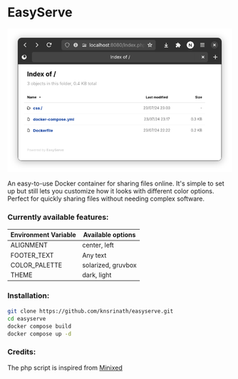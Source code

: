 # EasyServe

![EasyServe](https://raw.githubusercontent.com/knsrinath/EasyServe/main/easyserve.png)

An easy-to-use Docker container for sharing files online. It's simple to set up but still lets you customize how it looks with different color options. Perfect for quickly sharing files without needing complex software.

### Currently available features:
| Environment Variable 	| Available options                       	|
|----------------------	|-----------------------------------------	|
| ALIGNMENT            	| center, left                            	|
| FOOTER_TEXT          	| Any text                                	|
| COLOR_PALETTE        	| solarized, gruvbox                        |
| THEME                	| dark, light                              	|

### Installation:
```bash
git clone https://github.com/knsrinath/easyserve.git
cd easyserve
docker compose build
docker compose up -d
```
### Credits:
The php script is inspired from [Minixed](https://github.com/lorenzos/Minixed/)
